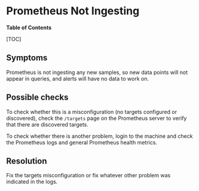 # Prometheus Not Ingesting

**Table of Contents**

[TOC]

## Symptoms

Prometheus is not ingesting any new samples, so new data points will not
appear in queries, and alerts will have no data to work on.

## Possible checks

To check whether this is a misconfiguration (no targets configured or
discovered), check the `/targets` page on the Prometheus server to verify
that there are discovered targets.

To check whether there is another problem, login to the machine and check
the Prometheus logs and general Prometheus health metrics.

## Resolution

Fix the targets misconfiguration or fix whatever other problem was indicated
in the logs.
